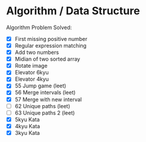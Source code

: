 # Algorithm / Data Structure

Algorithm Problem Solved:

- [X] First missing positive number
- [X] Regular expression matching
- [X] Add two numbers
- [X] Midian of two sorted array
- [X] Rotate image
- [X] Elevator 6kyu
- [X] Elevator 4kyu
- [X] 55 Jump game (leet)
- [X] 56 Merge intervals (leet)
- [X] 57 Merge with new interval
- [ ] 62 Unique paths (leet)
- [ ] 63 Unique paths 2 (leet)
- [X] 5kyu Kata
- [X] 4kyu Kata
- [X] 3kyu Kata
